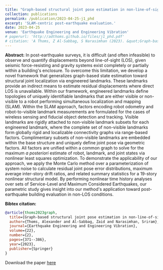 ```yaml
---
title: "Graph-based structural joint pose estimation in non-line-of-sight conditions"
collection: publications
permalink: /publication/2023-04-25-j1_phd
excerpt: 'SLAM-centric post-earthquake evaluation.'
date: 2023-04-25
venue: 'Earthquake Engineering and Engineering Vibration'
# paperurl: 'http://adthoms.github.io/files/j1_phd.pdf'
# citation: 'A Thoms, Z Al-Sabbag, S Narasimhan (2023). &quot;Graph-based structural joint pose estimation in non-line-of-sight conditions&quot; <i>Earthquake Engineering and Engineering Vibration</i>. 22(4).'
---
```

**Abstract:** In post-earthquake surveys, it is difficult (and often infeasible) to observe and quantify displacements beyond line-of-sight (LOS), given seismic force-resisting and gravity systems exist completely or partially within a building's enclosure. To overcome this limitation, we develop a novel framework that generalizes graph-based state estimation toward structural joint localization via engineered landmarks. These landmarks provide an indirect means to estimate residual displacements where direct LOS is unavailable. Within our framework, engineered landmarks define topologies of uniquely identifiable landmarks that are either visible or non-visible to a robot performing simultaneous localization and mapping (SLAM). Within the SLAM approach, factors encoding robot odometry and robot-to-visible landmark measurements are formulated for the cases of wireless sensing and fiducial object detection and tracking. Visible landmarks are rigidly attached to non-visible landmark subsets for each engineered landmark, where the complete set of non-visible landmarks form globally rigid and localizable connectivity graphs via range-based factors. Complimentary subsets of non-visible landmarks are embedded within the base structure and uniquely define joint pose via geometric factors. All factors are unified within a common graph to solve for the maximum *a posteriori* estimate of robot, landmark, and joint states via nonlinear least squares optimization. To demonstrate the applicability of our approach, we apply the Monte Carlo method over a parameterization of system noise to calculate residual joint pose error distributions, maximum average inter-story drift ratios, and related summary statistics for a 19-story nonlinear structural model. By performing nonlinear time history analyses over sets of Service-Level and Maximum Considered Earthquakes, our parametric study gives insight into our method's application toward post-earthquake building evaluation in non-LOS conditions.

**Bibtex citation:**
```bibtex
@article{thoms2023graph,
  title={Graph-based structural joint pose estimation in non-line-of-sight conditions},
  author={Thoms, Alexander and Al-Sabbag, Zaid and Narasimhan, Sriram},
  journal={Earthquake Engineering and Engineering Vibration},
  volume={22},
  number={2},
  pages={371--386},
  year={2023},
  publisher={Springer}
}
```

Download the paper [here](http://adthoms.github.io/files/j1_phd.pdf)